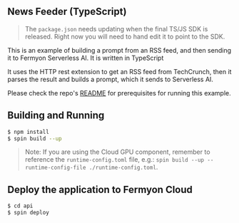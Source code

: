 ## News Feeder (TypeScript)

> The `package.json` needs updating when the final TS/JS SDK is released. Right now you will need to hand edit it to point to the SDK.

This is an example of building a prompt from an RSS feed, and then sending it to Fermyon Serverless AI. It is written in TypeScript

It uses the HTTP rest extension to get an RSS feed from TechCrunch, then it parses the result and builds a prompt, which it sends to Serverless AI.

Please check the repo's [README](../README.md#prerequisites) for prerequisites for running this example.

## Building and Running

```bash
$ npm install 
$ spin build --up
```

> Note: If you are using the Cloud GPU component, remember to reference the `runtime-config.toml` file, e.g.: `spin build --up --runtime-config-file ./runtime-config.toml`.

## Deploy the application to Fermyon Cloud

```bash
$ cd api
$ spin deploy
```
